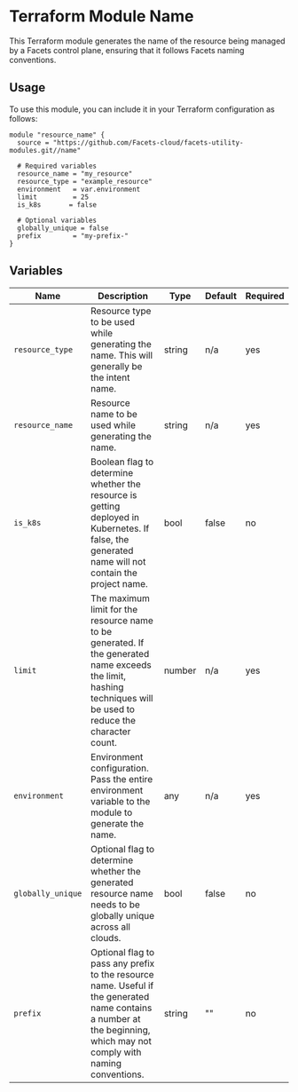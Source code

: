 # Terraform Module Name

This Terraform module generates the name of the resource being managed by a Facets control plane, ensuring that it follows Facets naming conventions.

## Usage

To use this module, you can include it in your Terraform configuration as follows:

```hcl
module "resource_name" {
  source = "https://github.com/Facets-cloud/facets-utility-modules.git//name"

  # Required variables
  resource_name = "my_resource"
  resource_type = "example_resource"
  environment   = var.environment
  limit         = 25
  is_k8s       = false
  
  # Optional variables
  globally_unique = false
  prefix        = "my-prefix-"
}
```

## Variables

| Name              | Description                                                                                                         | Type    | Default | Required |
|-------------------|---------------------------------------------------------------------------------------------------------------------|---------|---------|----------|
| `resource_type`   | Resource type to be used while generating the name. This will generally be the intent name.                         | string  | n/a     | yes      |
| `resource_name`   | Resource name to be used while generating the name.                                                                | string  | n/a     | yes      |
| `is_k8s`         | Boolean flag to determine whether the resource is getting deployed in Kubernetes. If false, the generated name will not contain the project name. | bool    | false   | no       |
| `limit`          | The maximum limit for the resource name to be generated. If the generated name exceeds the limit, hashing techniques will be used to reduce the character count.  | number  | n/a     | yes      |
| `environment`     | Environment configuration. Pass the entire environment variable to the module to generate the name.                | any     | n/a     | yes      |
| `globally_unique` | Optional flag to determine whether the generated resource name needs to be globally unique across all clouds.       | bool    | false   | no       |
| `prefix`          | Optional flag to pass any prefix to the resource name. Useful if the generated name contains a number at the beginning, which may not comply with naming conventions. | string  | ""     | no       |
